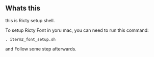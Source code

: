 Whats this 
---------
this is Ricty setup shell.

To setup Ricty Font in yoru mac, you can need to run this command:

    . iterm2_font_setup.sh

and Follow some step afterwards.
